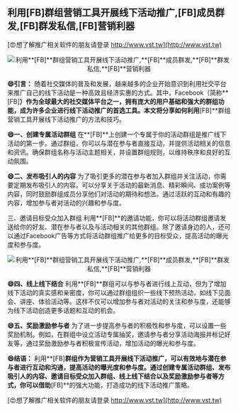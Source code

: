 ## **利用**[FB]**群组营销工具开展线下活动推广,**[FB]**成员群发,**[FB]**群发私信,**[FB]**营销利器**

[😍想了解推广相关软件的朋友请登录 http://www.vst.tw](http://www.vst.tw)

 <center><img src="https://vst.tw/MP4/tuiguang/png/4.png" alt="利用**[FB]**群组营销工具开展线下活动推广,**[FB]**成员群发,**[FB]**群发私信,**[FB]**营销利器"></center>

**😄引言：**
随着社交媒体的普及和发展，越来越多的企业开始意识到利用社交平台来推广自己的线下活动是一种高效且经济实惠的方式。其中，Facebook（简称**[FB]**）作为全球最大的社交媒体平台之一，拥有庞大的用户基础和强大的群组功能，成为许多企业进行线下活动推广的首选工具。本文将分享如何利用**[FB]**群组营销工具开展线下活动推广的方法和技巧。

**😄一、创建专属活动群组**
在**[FB]**上创建一个专属于你的活动群组是推广线下活动的第一步。通过群组，你可以与潜在参与者直接互动，并提供活动相关的信息和资讯。确保群组名称与活动主题相关，并设置群组规则，以维持秩序和良好的互动氛围。

**😄二、发布吸引人的内容**
为了吸引更多的潜在参与者加入群组并关注活动，你需要定期发布吸引人的内容。可以分享关于活动的最新消息、精彩瞬间、成功案例等内容，同时鼓励群组成员分享他们对活动的期待和想法。通过活跃的互动和有趣的内容，增加参与者对活动的兴趣和参与度。

三、邀请目标受众加入群组
利用**[FB]**的邀请功能，你可以将活动群组邀请发送给你的好友、潜在参与者以及与活动相关的其他群组。除了邀请身边的人，还可以通过Facebook广告等方式将活动群组推广给更多的目标受众，提高活动的曝光度和参与度。

 <center><img src="https://vst.tw/MP4/tuiguang/png/1.png" alt="利用**[FB]**群组营销工具开展线下活动推广,**[FB]**成员群发,**[FB]**群发私信,**[FB]**营销利器"></center>

**😄四、线上线下结合**
利用**[FB]**群组可以与参与者进行线上互动，但为了增加线下活动的真实感和亲密度，你可以通过群组组织一些线下预热活动，如线下见面会、讲座、体验活动等。这样不仅可以增加参与者对活动的关注和参与度，还能够为线下活动创造更多话题和互动的机会。

**😄五、奖励激励参与者**
为了进一步提高参与者的积极性和参与度，可以设置一些奖励机制。例如，在群组中设立活动专属抽奖，邀请参与者分享活动海报并标记好友等，通过奖励激励参与者积极宣传活动，增加活动的曝光和参与度。

**😄结语：**
利用**[FB]**群组作为营销工具开展线下活动推广，可以有效地与潜在参与者进行互动和沟通，提高活动的曝光度和参与度。通过创建专属活动群组、发布吸引人的内容、邀请目标受众加入群组、线上线下结合以及奖励激励参与者等方式，你可以借助**[FB]**的强大功能，打造成功的线下活动推广策略。

[😍想了解推广相关软件的朋友请登录 http://www.vst.tw](http://www.vst.tw)




